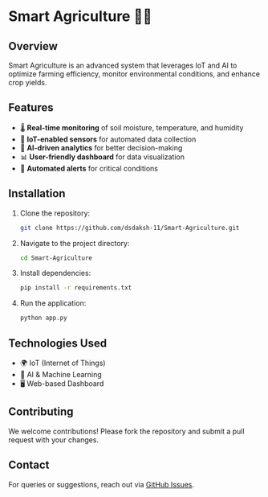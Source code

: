 # Smart Agriculture 🌱🚜

## Overview
Smart Agriculture is an advanced system that leverages IoT and AI to optimize farming efficiency, monitor environmental conditions, and enhance crop yields. 

## Features
- 🌡️ **Real-time monitoring** of soil moisture, temperature, and humidity
- 📡 **IoT-enabled sensors** for automated data collection
- 🤖 **AI-driven analytics** for better decision-making
- 📊 **User-friendly dashboard** for data visualization
- 🔔 **Automated alerts** for critical conditions

## Installation
1. Clone the repository:
   ```bash
   git clone https://github.com/dsdaksh-11/Smart-Agriculture.git
   ```
2. Navigate to the project directory:
   ```bash
   cd Smart-Agriculture
   ```
3. Install dependencies:
   ```bash
   pip install -r requirements.txt
   ```
4. Run the application:
   ```bash
   python app.py
   ```

## Technologies Used
- 🌍 IoT (Internet of Things)
- 🤖 AI & Machine Learning
- 🖥️ Web-based Dashboard

## Contributing
We welcome contributions! Please fork the repository and submit a pull request with your changes.

## Contact
For queries or suggestions, reach out via [GitHub Issues](https://github.com/dsdaksh-11/Smart-Agriculture/issues).
